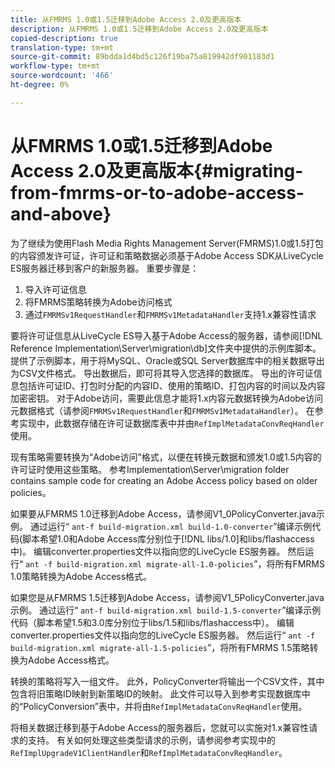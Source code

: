 ```yaml
---
title: 从FMRMS 1.0或1.5迁移到Adobe Access 2.0及更高版本
description: 从FMRMS 1.0或1.5迁移到Adobe Access 2.0及更高版本
copied-description: true
translation-type: tm+mt
source-git-commit: 89bdda1d4bd5c126f19ba75a819942df901183d1
workflow-type: tm+mt
source-wordcount: '466'
ht-degree: 0%

---
```



# 从FMRMS 1.0或1.5迁移到Adobe Access 2.0及更高版本{#migrating-from-fmrms-or-to-adobe-access-and-above}

为了继续为使用Flash Media Rights Management Server(FMRMS)1.0或1.5打包的内容颁发许可证，许可证和策略数据必须基于Adobe Access SDK从LiveCycle ES服务器迁移到客户的新服务器。 重要步骤是：

1. 导入许可证信息
1. 将FMRMS策略转换为Adobe访问格式
1. 通过`FMRMSv1RequestHandler`和`FMRMSv1MetadataHandler`支持1.x兼容性请求

要将许可证信息从LiveCycle ES导入基于Adobe Access的服务器，请参阅[!DNL Reference Implementation\Server\migration\db]文件夹中提供的示例库脚本。 提供了示例脚本，用于将MySQL、Oracle或SQL Server数据库中的相关数据导出为CSV文件格式。 导出数据后，即可将其导入您选择的数据库。 导出的许可证信息包括许可证ID、打包时分配的内容ID、使用的策略ID、打包内容的时间以及内容加密密钥。 对于Adobe访问，需要此信息才能将1.x内容元数据转换为Adobe访问元数据格式（请参阅`FMRMSv1RequestHandler`和`FMRMSv1MetadataHandler`）。 在参考实现中，此数据存储在许可证数据库表中并由`RefImplMetadataConvReqHandler`使用。

现有策略需要转换为“Adobe访问”格式，以便在转换元数据和颁发1.0或1.5内容的许可证时使用这些策略。 参考Implementation\Server\migration folder contains sample code for creating an Adobe Access policy based on older policies。

如果要从FMRMS 1.0迁移到Adobe Access，请参阅V1_0PolicyConverter.java示例。 通过运行“ `ant-f build-migration.xml build-1.0-converter`”编译示例代码(脚本希望1.0和Adobe Access库分别位于[!DNL libs/1.0]和libs/flashaccess中)。 编辑converter.properties文件以指向您的LiveCycle ES服务器。 然后运行“ `ant -f build-migration.xml migrate-all-1.0-policies`”，将所有FMRMS 1.0策略转换为Adobe Access格式。

如果您是从FMRMS 1.5迁移到Adobe Access，请参阅V1_5PolicyConverter.java示例。 通过运行“ `ant-f build-migration.xml build-1.5-converter`”编译示例代码（脚本希望1.5和3.0库分别位于libs/1.5和libs/flashaccess中）。 编辑converter.properties文件以指向您的LiveCycle ES服务器。 然后运行“ `ant -f build-migration.xml migrate-all-1.5-policies`”，将所有FMRMS 1.5策略转换为Adobe Access格式。

转换的策略将写入一组文件。 此外，PolicyConverter将输出一个CSV文件，其中包含将旧策略ID映射到新策略ID的映射。 此文件可以导入到参考实现数据库中的“PolicyConversion”表中，并将由`RefImplMetadataConvReqHandler`使用。

将相关数据迁移到基于Adobe Access的服务器后，您就可以实施对1.x兼容性请求的支持。 有关如何处理这些类型请求的示例，请参阅参考实现中的`RefImplUpgradeV1ClientHandler`和`RefImplMetadataConvReqHandler`。
